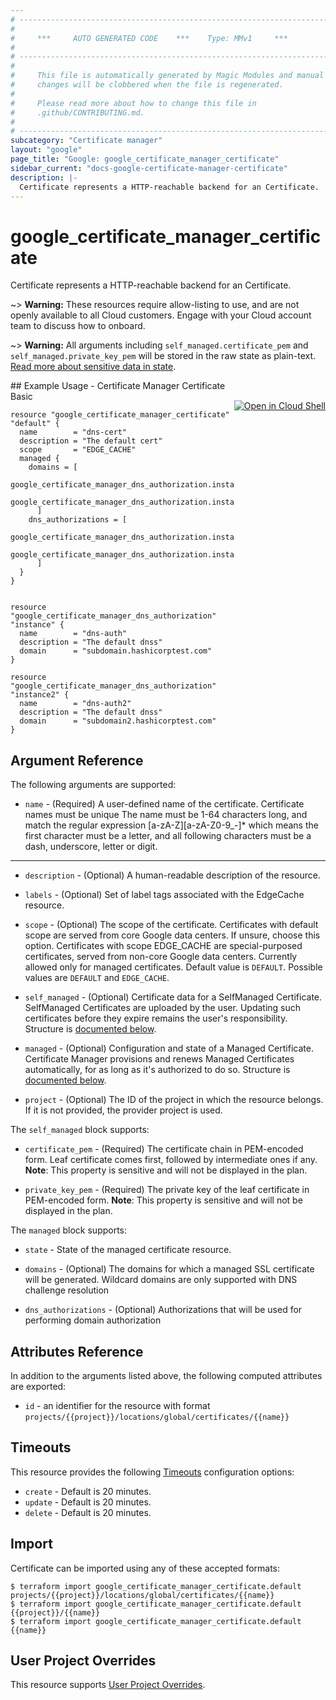 ```yaml
---
# ----------------------------------------------------------------------------
#
#     ***     AUTO GENERATED CODE    ***    Type: MMv1     ***
#
# ----------------------------------------------------------------------------
#
#     This file is automatically generated by Magic Modules and manual
#     changes will be clobbered when the file is regenerated.
#
#     Please read more about how to change this file in
#     .github/CONTRIBUTING.md.
#
# ----------------------------------------------------------------------------
subcategory: "Certificate manager"
layout: "google"
page_title: "Google: google_certificate_manager_certificate"
sidebar_current: "docs-google-certificate-manager-certificate"
description: |-
  Certificate represents a HTTP-reachable backend for an Certificate.
---
```


# google\_certificate\_manager\_certificate

Certificate represents a HTTP-reachable backend for an Certificate.



~> **Warning:** These resources require allow-listing to use, and are not openly available to all Cloud customers. Engage with your Cloud account team to discuss how to onboard.

~> **Warning:** All arguments including `self_managed.certificate_pem` and `self_managed.private_key_pem` will be stored in the raw
state as plain-text. [Read more about sensitive data in state](/language/state/sensitive-data.html).

<div class = "oics-button" style="float: right; margin: 0 0 -15px">
  <a href="https://console.cloud.google.com/cloudshell/open?cloudshell_git_repo=https%3A%2F%2Fgithub.com%2Fterraform-google-modules%2Fdocs-examples.git&cloudshell_working_dir=certificate_manager_certificate_basic&cloudshell_image=gcr.io%2Fgraphite-cloud-shell-images%2Fterraform%3Alatest&open_in_editor=main.tf&cloudshell_print=.%2Fmotd&cloudshell_tutorial=.%2Ftutorial.md" target="_blank">
    <img alt="Open in Cloud Shell" src="//gstatic.com/cloudssh/images/open-btn.svg" style="max-height: 44px; margin: 32px auto; max-width: 100%;">
  </a>
</div>
## Example Usage - Certificate Manager Certificate Basic


```hcl
resource "google_certificate_manager_certificate" "default" {
  name        = "dns-cert"
  description = "The default cert"
  scope       = "EDGE_CACHE"
  managed {
    domains = [
      google_certificate_manager_dns_authorization.instance.domain,
      google_certificate_manager_dns_authorization.instance2.domain,
      ]
    dns_authorizations = [
      google_certificate_manager_dns_authorization.instance.id,
      google_certificate_manager_dns_authorization.instance2.id,
      ]
  }
}


resource "google_certificate_manager_dns_authorization" "instance" {
  name        = "dns-auth"
  description = "The default dnss"
  domain      = "subdomain.hashicorptest.com"
}

resource "google_certificate_manager_dns_authorization" "instance2" {
  name        = "dns-auth2"
  description = "The default dnss"
  domain      = "subdomain2.hashicorptest.com"
}
```

## Argument Reference

The following arguments are supported:


* `name` -
  (Required)
  A user-defined name of the certificate. Certificate names must be unique
  The name must be 1-64 characters long, and match the regular expression [a-zA-Z][a-zA-Z0-9_-]* which means the first character must be a letter,
  and all following characters must be a dash, underscore, letter or digit.


- - -


* `description` -
  (Optional)
  A human-readable description of the resource.

* `labels` -
  (Optional)
  Set of label tags associated with the EdgeCache resource.

* `scope` -
  (Optional)
  The scope of the certificate.
  Certificates with default scope are served from core Google data centers.
  If unsure, choose this option.
  Certificates with scope EDGE_CACHE are special-purposed certificates,
  served from non-core Google data centers.
  Currently allowed only for managed certificates.
  Default value is `DEFAULT`.
  Possible values are `DEFAULT` and `EDGE_CACHE`.

* `self_managed` -
  (Optional)
  Certificate data for a SelfManaged Certificate.
  SelfManaged Certificates are uploaded by the user. Updating such
  certificates before they expire remains the user's responsibility.
  Structure is [documented below](#nested_self_managed).

* `managed` -
  (Optional)
  Configuration and state of a Managed Certificate.
  Certificate Manager provisions and renews Managed Certificates
  automatically, for as long as it's authorized to do so.
  Structure is [documented below](#nested_managed).

* `project` - (Optional) The ID of the project in which the resource belongs.
    If it is not provided, the provider project is used.


<a name="nested_self_managed"></a>The `self_managed` block supports:

* `certificate_pem` -
  (Required)
  The certificate chain in PEM-encoded form.
  Leaf certificate comes first, followed by intermediate ones if any.
  **Note**: This property is sensitive and will not be displayed in the plan.

* `private_key_pem` -
  (Required)
  The private key of the leaf certificate in PEM-encoded form.
  **Note**: This property is sensitive and will not be displayed in the plan.

<a name="nested_managed"></a>The `managed` block supports:

* `state` -
  State of the managed certificate resource.

* `domains` -
  (Optional)
  The domains for which a managed SSL certificate will be generated.
  Wildcard domains are only supported with DNS challenge resolution

* `dns_authorizations` -
  (Optional)
  Authorizations that will be used for performing domain authorization

## Attributes Reference

In addition to the arguments listed above, the following computed attributes are exported:

* `id` - an identifier for the resource with format `projects/{{project}}/locations/global/certificates/{{name}}`


## Timeouts

This resource provides the following
[Timeouts](/docs/configuration/resources.html#timeouts) configuration options:

- `create` - Default is 20 minutes.
- `update` - Default is 20 minutes.
- `delete` - Default is 20 minutes.

## Import


Certificate can be imported using any of these accepted formats:

```
$ terraform import google_certificate_manager_certificate.default projects/{{project}}/locations/global/certificates/{{name}}
$ terraform import google_certificate_manager_certificate.default {{project}}/{{name}}
$ terraform import google_certificate_manager_certificate.default {{name}}
```

## User Project Overrides

This resource supports [User Project Overrides](https://www.terraform.io/docs/providers/google/guides/provider_reference.html#user_project_override).
